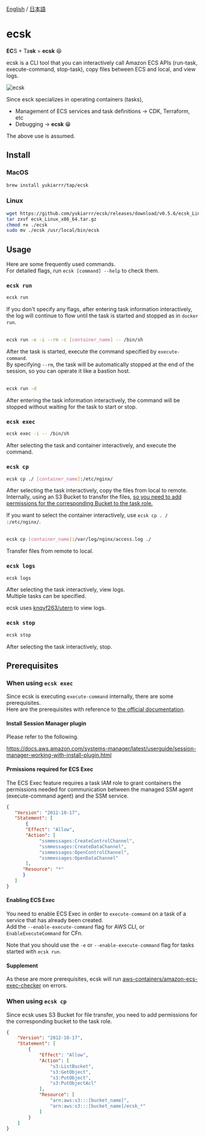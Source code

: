 [English](https://github.com/yukiarrr/ecsk/blob/main/README.md) / [日本語](https://github.com/yukiarrr/ecsk/blob/main/README.ja.md)

# ecsk

**EC**S + Ta**sk** = **ecsk** 😆

ecsk is a CLI tool that you can interactively call Amazon ECS APIs (run-task, execute-command, stop-task), copy files between ECS and local, and view logs.

![ecsk](https://github.com/yukiarrr/ecsk/raw/main/docs/images/ecsk.gif)

Since esck specializes in operating containers (tasks),

- Management of ECS services and task definitions -> CDK, Terraform, etc
- Debugging -> **ecsk** 😁

The above use is assumed.

## Install

### MacOS

```sh
brew install yukiarrr/tap/ecsk
```

### Linux

```sh
wget https://github.com/yukiarrr/ecsk/releases/download/v0.5.6/ecsk_Linux_x86_64.tar.gz
tar zxvf ecsk_Linux_x86_64.tar.gz
chmod +x ./ecsk
sudo mv ./ecsk /usr/local/bin/ecsk
```

## Usage

Here are some frequently used commands.  
For detailed flags, run `ecsk [command] --help` to check them.

### `ecsk run`

```sh
ecsk run
```

If you don't specify any flags, after entering task information interactively, the log will continue to flow until the task is started and stopped as in `docker run`.
<br>
<br>

```sh
ecsk run -e -i --rm -c [container_name] -- /bin/sh
```

After the task is started, execute the command specified by `execute-command`.  
By specifying `--rm`, the task will be automatically stopped at the end of the session, so you can operate it like a bastion host.
<br>
<br>

```sh
ecsk run -d
```

After entering the task information interactively, the command will be stopped without waiting for the task to start or stop.

### `ecsk exec`

```sh
ecsk exec -i -- /bin/sh
```

After selecting the task and container interactively, and execute the command.

### `ecsk cp`

```sh
ecsk cp ./ [container_name]:/etc/nginx/
```

After selecting the task interactively, copy the files from local to remote.  
Internally, using an S3 Bucket to transfer the files, [so you need to add permissions for the corresponding Bucket to the task role.](#When-using-ecsk-cp)

If you want to select the container interactively, use `ecsk cp . / :/etc/nginx/`.
<br>
<br>

```sh
ecsk cp [container_name]:/var/log/nginx/access.log ./
```

Transfer files from remote to local.

### `ecsk logs`

```sh
ecsk logs
```

After selecting the task interactively, view logs.  
Multiple tasks can be specified.

ecsk uses [knqyf263/utern](https://github.com/knqyf263/utern) to view logs.

### `ecsk stop`

```sh
ecsk stop
```

After selecting the task interactively, stop.

## Prerequisites

### When using `ecsk exec`

Since ecsk is executing `execute-command` internally, there are some prerequisites.  
Here are the prerequisites with reference to [the official documentation](https://docs.aws.amazon.com/AmazonECS/latest/developerguide/ecs-exec.html).

#### Install Session Manager plugin

Please refer to the following.

https://docs.aws.amazon.com/systems-manager/latest/userguide/session-manager-working-with-install-plugin.html

#### Prmissions required for ECS Exec

The ECS Exec feature requires a task IAM role to grant containers the permissions needed for communication between the managed SSM agent (execute-command agent) and the SSM service.

```json
{
   "Version": "2012-10-17",
   "Statement": [
       {
       "Effect": "Allow",
       "Action": [
            "ssmmessages:CreateControlChannel",
            "ssmmessages:CreateDataChannel",
            "ssmmessages:OpenControlChannel",
            "ssmmessages:OpenDataChannel"
       ],
      "Resource": "*"
      }
   ]
}
```

#### Enabling ECS Exec

You need to enable ECS Exec in order to `execute-command` on a task of a service that has already been created.  
Add the `--enable-execute-command` flag for AWS CLI, or `EnableExecuteCommand` for CFn.

Note that you should use the `-e` or `--enable-execute-command` flag for tasks started with `ecsk run`.

#### Supplement

As these are more prerequisites, ecsk will run [aws-containers/amazon-ecs-exec-checker](https://github.com/aws-containers/amazon-ecs-exec-checker) on errors.

### When using `ecsk cp`

Since ecsk uses S3 Bucket for file transfer, you need to add permissions for the corresponding bucket to the task role.

```json
{
    "Version": "2012-10-17",
    "Statement": [
        {
            "Effect": "Allow",
            "Action": [
                "s3:ListBucket",
                "s3:GetObject",
                "s3:PutObject",
                "s3:PutObjectAcl"
            ],
            "Resource": [
                "arn:aws:s3:::[bucket_name]",
                "arn:aws:s3:::[bucket_name]/ecsk_*"
            ]
        }
    ]
}
```
